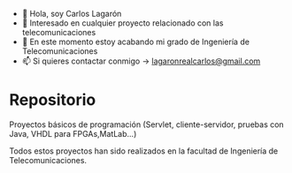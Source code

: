 - 👋 Hola, soy Carlos Lagarón
- 👀 Interesado en cualquier proyecto relacionado con las telecomunicaciones
- 🌱 En este momento estoy acabando mi grado de Ingeniería de Telecomunicaciones
- 📫 Si quieres contactar conmigo -> lagaronrealcarlos@gmail.com

# Repositorio
Proyectos básicos de programación (Servlet, cliente-servidor, pruebas con Java, VHDL para FPGAs,MatLab...)

Todos estos proyectos han sido realizados en la facultad de Ingeniería de Telecomunicaciones. 
